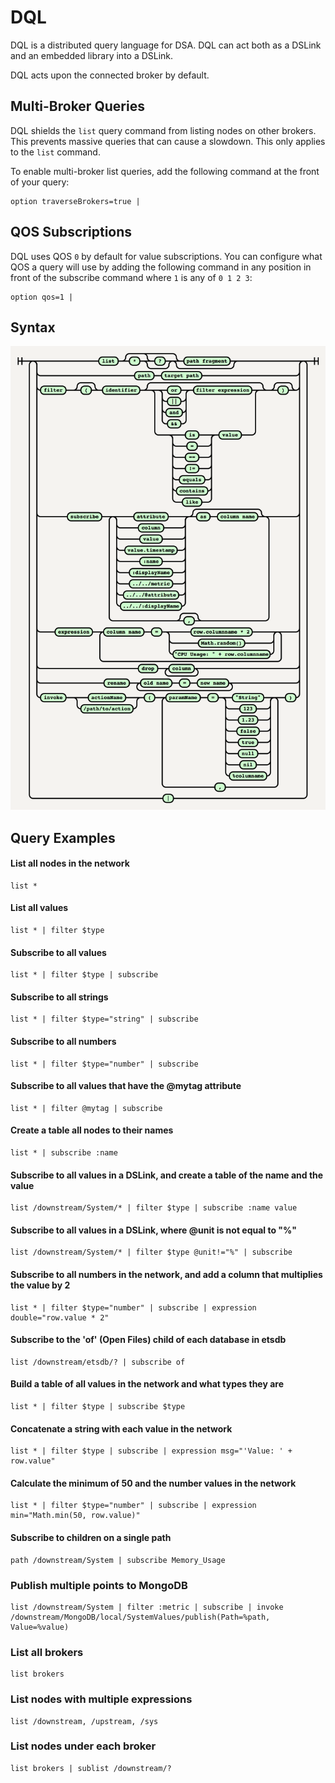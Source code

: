 # DQL

DQL is a distributed query language for DSA.
DQL can act both as a DSLink and an embedded library into a DSLink.

DQL acts upon the connected broker by default.

## Multi-Broker Queries

DQL shields the `list` query command from listing nodes on other brokers.
This prevents massive queries that can cause a slowdown. This only applies to the `list` command.

To enable multi-broker list queries, add the following command at the front of your query:

```
option traverseBrokers=true |
```

## QOS Subscriptions

DQL uses QOS `0` by default for value subscriptions. You can configure what QOS a query will use by adding the following command
in any position in front of the subscribe command where `1` is any of `0 1 2 3`:

```
option qos=1 |
```

## Syntax

![Syntax Tree](https://raw.githubusercontent.com/IOT-DSA/dslink-dart-dql/master/tool/diagram.png)

## Query Examples

#### List all nodes in the network

```
list *
```

#### List all values

```
list * | filter $type
```

#### Subscribe to all values

```
list * | filter $type | subscribe
```

#### Subscribe to all strings

```
list * | filter $type="string" | subscribe
```

#### Subscribe to all numbers

```
list * | filter $type="number" | subscribe
```

#### Subscribe to all values that have the @mytag attribute

```
list * | filter @mytag | subscribe
```

#### Create a table all nodes to their names

```
list * | subscribe :name
```

#### Subscribe to all values in a DSLink, and create a table of the name and the value

```
list /downstream/System/* | filter $type | subscribe :name value
```

#### Subscribe to all values in a DSLink, where @unit is not equal to "%"

```
list /downstream/System/* | filter $type @unit!="%" | subscribe
```

#### Subscribe to all numbers in the network, and add a column that multiplies the value by 2

```
list * | filter $type="number" | subscribe | expression double="row.value * 2"
```

#### Subscribe to the 'of' (Open Files) child of each database in etsdb

```
list /downstream/etsdb/? | subscribe of
```

#### Build a table of all values in the network and what types they are

```
list * | filter $type | subscribe $type
```

#### Concatenate a string with each value in the network

```
list * | filter $type | subscribe | expression msg="'Value: ' + row.value"
```

#### Calculate the minimum of 50 and the number values in the network

```
list * | filter $type="number" | subscribe | expression min="Math.min(50, row.value)"
```

#### Subscribe to children on a single path

```
path /downstream/System | subscribe Memory_Usage
```

### Publish multiple points to MongoDB

```
list /downstream/System | filter :metric | subscribe | invoke /downstream/MongoDB/local/SystemValues/publish(Path=%path, Value=%value)
```

### List all brokers

```
list brokers
```

### List nodes with multiple expressions

```
list /downstream, /upstream, /sys
```

### List nodes under each broker

```
list brokers | sublist /downstream/?
```
